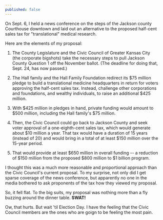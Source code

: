 ```yaml
---
published: false
---
```


On Sept. 6, I held a news conference on the steps of the Jackson county Courthouse downtown and laid out an alternative to the proposed half-cent sales tax for "translational" medical research.

Here are the elements of my proposal:

1) The County Legislature and the Civic Council of Greater Kansas City (the corporate bigshots) take the necessary steps to pull Jackson County Question 1 off the November ballot. (The deadline for doing that, Sept. 24, has now passed.)

2) The Hall family and the Hall Family Foundation redirect its $75 million pledge to build a translational medicine headquarters in return for voters approving the half-cent sales tax. Instead, challenge other corporations and foundations, and wealthy individuals, to raise an additional $425 million.

3) With $425 million in pledges in hand, private funding would amount to $500 million, including the Hall family's $75 million.

4) Then, the Civic Council could go back to Jackson County and seek voter approval of a one-eighth-cent sales tax, which would generate about $10 million a year. That tax would have a duration of 15 years (instead of 20) and would bring in a total of at least $150 million over the 15-year period.

5) That would provide at least $650 million in overall funding -- a reduction of $150 million from the proposed $800 million to $1 billion program. 

I thought this was a much more reasonable and proportional approach than the Civic Council's current proposal. To my surprise, not only did I get sparse coverage of the news conference, but apparently no one in the media bothered to ask proponents of the tax how they viewed my proposal.

So, it fell flat. To the big suits, my proposal was nothing more than a fly buzzing around the dinner table. **SWAT!**

Ow, that hurts. But wait 'til Election Day. I have the feeling that the Civic Council members are the ones who are goign to be feeling the most pain. 